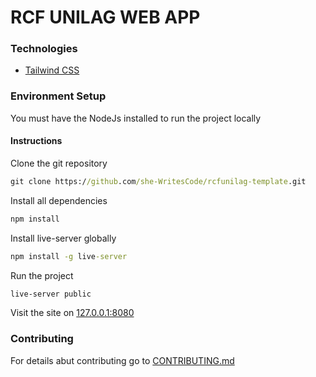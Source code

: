 # RCF UNILAG WEB APP

### Technologies

-   [Tailwind CSS](https://tailwindcss.com/)

### Environment Setup

You must have the NodeJs installed to run the project locally

#### Instructions

Clone the git repository

```cmd
git clone https://github.com/she-WritesCode/rcfunilag-template.git
```

Install all dependencies

```cmd
npm install
```

Install live-server globally

```cmd
npm install -g live-server
```

Run the project

```cmd
live-server public
```

Visit the site on [127.0.0.1:8080](http://127.0.0.1:8080)

### Contributing

For details abut contributing go to [CONTRIBUTING.md](CONTRIBUTING.md)
